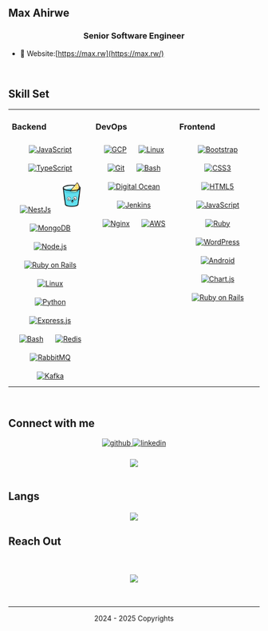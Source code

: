 ## Max Ahirwe
### <div align="center"> Senior Software Engineer</div>

-   🔭 Website:[https://max.rw](https://max.rw/)

<br/>

## Skill Set

<table>
  <tr>
<td valign="top" width="33%">

### Backend

<div align="center">  
<a href="https://www.javascript.com/" target="_blank"><img style="margin: 10px" src="https://profilinator.rishav.dev/skills-assets/javascript-original.svg" alt="JavaScript" height="50" /></a>  
<a href="https://www.typescriptlang.org/" target="_blank"><img style="margin: 10px" src="https://profilinator.rishav.dev/skills-assets/typescript-original.svg" alt="TypeScript" height="50" /></a>
<a href="https://nestjs.com/" target="_blank"><img style="margin: 10px" src="https://nestjs.com/logo-small.ede75a6b.svg" alt="NestJs" height="50" /></a>
<a href="https://gin-gonic.com/" target="_blank"><img style="margin: 10px" src="https://raw.githubusercontent.com/gin-gonic/logo/master/color.png" alt="Gin" height="50" /></a>
<a href="https://www.mongodb.com/" target="_blank"><img style="margin: 10px" src="https://profilinator.rishav.dev/skills-assets/mongodb-original-wordmark.svg" alt="MongoDB" height="50" /></a>  
<a href="https://nodejs.org/" target="_blank"><img style="margin: 10px" src="https://profilinator.rishav.dev/skills-assets/nodejs-original-wordmark.svg" alt="Node.js" height="50" /></a>
<a href="https://rubyonrails.org/" target="_blank"><img style="margin: 10px" src="https://profilinator.rishav.dev/skills-assets/rails-original-wordmark.svg" alt="Ruby on Rails" height="50" /></a>    
<a href="https://www.linux.org/" target="_blank"><img style="margin: 10px" src="https://profilinator.rishav.dev/skills-assets/linux-original.svg" alt="Linux" height="50" /></a>   
<a href="https://www.python.org/" target="_blank"><img style="margin: 10px" src="https://profilinator.rishav.dev/skills-assets/python-original.svg" alt="Python" height="50" /></a>  
<a href="https://expressjs.com/" target="_blank"><img style="margin: 10px" src="https://profilinator.rishav.dev/skills-assets/express-original-wordmark.svg" alt="Express.js" height="50" /></a>   
<a href="https://www.gnu.org/software/bash/" target="_blank"><img style="margin: 10px" src="https://profilinator.rishav.dev/skills-assets/gnu_bash-icon.svg" alt="Bash" height="50" /></a>  
<a href="https://redis.io/" target="_blank"><img style="margin: 10px" src="https://profilinator.rishav.dev/skills-assets/redis-original-wordmark.svg" alt="Redis" height="50" /></a>  
<a href="https://www.rabbitmq.com/" target="_blank"><img style="margin: 10px" src="https://profilinator.rishav.dev/skills-assets/rabbitmq-icon.svg" alt="RabbitMQ" height="50" /></a>  
<a href="https://kafka.apache.org/" target="_blank"><img style="margin: 10px" src="https://upload.wikimedia.org/wikipedia/commons/0/05/Apache_kafka.svg" alt="Kafka" height="50" /></a>  

</div>

</td>

<td valign="top" width="33%">

### DevOps

<div align="center">    
<a href="https://cloud.google.com/" target="_blank"><img style="margin: 10px" src="https://profilinator.rishav.dev/skills-assets/google_cloud-icon.svg" alt="GCP" height="50" /></a>  
<a href="https://www.linux.org/" target="_blank"><img style="margin: 10px" src="https://profilinator.rishav.dev/skills-assets/linux-original.svg" alt="Linux" height="50" /></a>  
<a href="https://github.com/" target="_blank"><img style="margin: 10px" src="https://profilinator.rishav.dev/skills-assets/git-scm-icon.svg" alt="Git" height="50" /></a>  
<a href="https://www.gnu.org/software/bash/" target="_blank"><img style="margin: 10px" src="https://profilinator.rishav.dev/skills-assets/gnu_bash-icon.svg" alt="Bash" height="50" /></a>  
<a href="https://www.digitalocean.com/" target="_blank"><img style="margin: 10px" src="https://www.vectorlogo.zone/logos/digitalocean/digitalocean-official.svg" alt="Digital Ocean" height="50" /></a>
<a href="https://www.jenkins.io/" target="_blank"><img style="margin: 10px" src="https://www.jenkins.io/images/logos/automotive/256.png" alt="Jenkins" height="50" /></a>
<a href="https://nginx.com" target="_blank"><img style="margin: 10px" src="https://www.nginx.com/resources/wiki/_static/img/nginx-plus-icon.png" alt="Nginx" height="50" /></a>
<a href="https://aws.amazon.com/" target="_blank"><img style="margin: 10px" src="https://a0.awsstatic.com/main/images/logos/aws_smile-header-desktop-en-white_59x35@2x.png" alt="AWS" height="50" /></a>
</div>
</td>

<td valign="top" width="33%">

### Frontend
  
<div align="center">  
<a href="https://getbootstrap.com/docs/3.4/javascript/" target="_blank"><img style="margin: 10px" src="https://profilinator.rishav.dev/skills-assets/bootstrap-plain.svg" alt="Bootstrap" height="50" /></a>  
<a href="https://www.w3schools.com/css/" target="_blank"><img style="margin: 10px" src="https://profilinator.rishav.dev/skills-assets/css3-original-wordmark.svg" alt="CSS3" height="50" /></a>  
<a href="https://en.wikipedia.org/wiki/HTML5" target="_blank"><img style="margin: 10px" src="https://profilinator.rishav.dev/skills-assets/html5-original-wordmark.svg" alt="HTML5" height="50" /></a>  
<a href="https://www.javascript.com/" target="_blank"><img style="margin: 10px" src="https://profilinator.rishav.dev/skills-assets/javascript-original.svg" alt="JavaScript" height="50" /></a>   
<a href="https://www.ruby-lang.org/en/" target="_blank"><img style="margin: 10px" src="https://profilinator.rishav.dev/skills-assets/ruby-original-wordmark.svg" alt="Ruby" height="50" /></a>  
<a href="https://wordpress.com/" target="_blank"><img style="margin: 10px" src="https://profilinator.rishav.dev/skills-assets/wordpress.png" alt="WordPress" height="50" /></a>   
<a href="https://www.android.com/intl/en_in/" target="_blank"><img style="margin: 10px" src="https://profilinator.rishav.dev/skills-assets/android-original-wordmark.svg" alt="Android" height="50" /></a>  
<a href="https://www.chartjs.org/" target="_blank"><img style="margin: 10px" src="https://profilinator.rishav.dev/skills-assets/logo-title.svg" alt="Chart.js" height="50" /></a>  
<a href="https://rubyonrails.org/" target="_blank"><img style="margin: 10px" src="https://profilinator.rishav.dev/skills-assets/rails-original-wordmark.svg" alt="Ruby on Rails" height="50" /></a>  
</div>
</td>
</tr></table>

<br/>

## Connect with me

<div align="center">
<a href="https://github.com/maxahirwe" target="_blank">
<img src=https://img.shields.io/badge/github-%2324292e.svg?&style=for-the-badge&logo=github&logoColor=white alt=github style="margin-bottom: 5px;" />
</a>
<a href="https://linkedin.com/in/maxahirwe" target="_blank">
<img src=https://img.shields.io/badge/linkedin-%231E77B5.svg?&style=for-the-badge&logo=linkedin&logoColor=white alt=linkedin style="margin-bottom: 5px;" />
</a>  
</div>

<br/>


<div align="center"> <img src="https://vercel-hazel-seven-74.vercel.app/api?username=maxahirwe&show_icons=true&bg_color=00000000&cache_seconds=24400" align="center"/></div>
<br/>

## Langs

<div align="center"> <img src="https://vercel-hazel-seven-74.vercel.app/api/top-langs/?username=maxahirwe&hide=CSS,HTML&cache_seconds=24400" align="center"/> </div>

## Reach Out

<br/>

<br/>

<div align="center">
<img src="https://komarev.com/ghpvc/?username=maxahirwe&&style=flat-square" align="center" />
</div>

<br/>
<br />

---

<div align="center">2024 - 2025 Copyrights</div>
